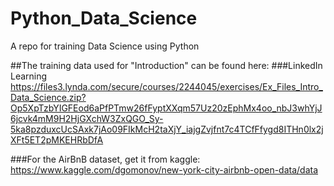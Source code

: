 # Python_Data_Science
A repo for training Data Science using Python


##The training data used for "Introduction" can be found here:
###LinkedIn Learning
https://files3.lynda.com/secure/courses/2244045/exercises/Ex_Files_Intro_Data_Science.zip?Op5XpTzbYIGFEod6aPfPTmw26fFyptXXqm57Uz20zEphMx4oo_nbJ3whYjJ6jcvk4mM9H2HjGXchW3ZxQGO_Sy-5ka8pzduxcUcSAxk7jAo09FIkMcH2taXjY_iajgZvjfnt7c4TCfFfygd8ITHn0lx2jXFt5ET2pMKEHRbDfA

###For the AirBnB dataset, get it from kaggle:
https://www.kaggle.com/dgomonov/new-york-city-airbnb-open-data/data
